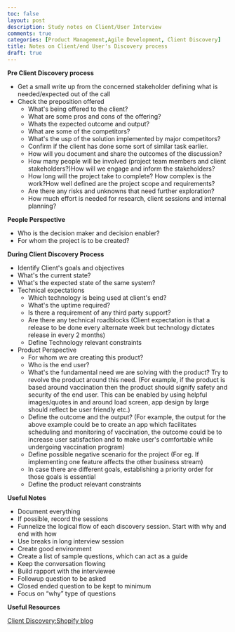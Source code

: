 ```yaml
---
toc: false
layout: post
description: Study notes on Client/User Interview
comments: true
categories: [Product Management,Agile Development, Client Discovery]
title: Notes on Client/end User's Discovery process
draft: true
---
```


**Pre Client Discovery process**

- Get a small write up from the concerned stakeholder defining what is needed/expected out of the call
- Check the preposition offered
    - What's being offered to the client?
    - What are some pros and cons of the offering?
    - Whats the expected outcome and output?
    - What are some of the competitors?
    - What's the usp of the solution implemented by major competitors?
    - Confirm if the client has done some sort of similar task earlier.
    - How will you document and share the outcomes of the discussion?
    - How many people will be involved (project team members and client stakeholders?)How will we engage and inform the stakeholders?
    - How long will the project take to complete? How complex is the work?How well defined are the project scope and requirements?
    - Are there any risks and unknowns that need further exploration?
    - How much effort is needed for research, client sessions and internal planning?


**People Perspective**

- Who is the decision maker and decision enabler?
- For whom the project is to be created? 
    
**During Client Discovery Process**

- Identify Client's goals and objectives
- What's the current state?
- What's the expected state of the same system?
- Technical expectations
    - Which technology is being used at client's end?
    - What's the uptime required?
    - Is there a requirement of any third party support?
    - Are there any technical roadblocks (Client expectation is that a release to be done every alternate week but technology dictates release in every 2 months)
    - Define Technology relevant constraints
- Product Perspective
    - For whom we are creating this product?
    - Who is the end user?
    - What's the fundamental need we are solving with the product? Try to revolve the product around this need. (For example, if the product is based around vaccination then the product should signify safety and security of the end user. This can be enabled by using helpful images/quotes in and around load screen, app design by large should reflect be user friendly etc.)
    - Define the outcome and the output? (For example, the output for the above example could be to create an app which facilitates scheduling and monitoring of vaccination, the outcome could be to increase user satisfaction and to make user's comfortable while undergoing vaccination program)
    - Define possible negative scenario for the project (For eg. If implementing one feature affects the other business stream)
    - In case there are different goals, establishing a priority order for those goals is essential
    - Define the product relevant constraints
        
**Useful Notes**

- Document everything
- If possible, record the sessions
- Funnelize the logical flow of each discovery session. Start with why and end with how
- Use breaks in long interview session
- Create good environment
- Create a list of sample questions, which can act as a guide 
- Keep the conversation flowing
- Build rapport with the interviewee
- Followup question to be asked
- Closed ended question to be kept to minimum
- Focus on “why” type of questions



**Useful Resources**

[Client Discovery:Shopify blog](https://www.shopify.com/partners/blog/discovery-session)
